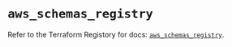 # `aws_schemas_registry`

Refer to the Terraform Registory for docs: [`aws_schemas_registry`](https://registry.terraform.io/providers/hashicorp/aws/3.76.1/docs/resources/schemas_registry).
